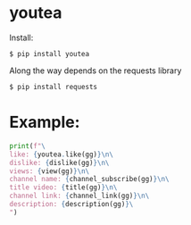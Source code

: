 # youtea

Install:
```console
$ pip install youtea
```

Along the way depends on the requests library
```console
$ pip install requests
```

# Example:
```python
print(f"\
like: {youtea.like(gg)}\n\
dislike: {dislike(gg)}\n\
views: {view(gg)}\n\
channel name: {channel_subscribe(gg)}\n\
title video: {title(gg)}\n\
channel link: {channel_link(gg)}\n\
description: {description(gg)}\
")
```
